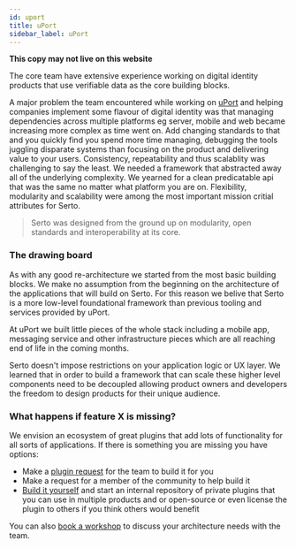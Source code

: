 ```yaml
---
id: uport
title: uPort
sidebar_label: uPort
---
```


**This copy may not live on this website**

The core team have extensive experience working on digital identity products that use verifiable data as the core building blocks.

A major problem the team encountered while working on [uPort](/docs/) and helping companies implement some flavour of digital identity was that managing dependencies across multiple platforms eg server, mobile and web became increasing more complex as time went on. Add changing standards to that and you quickly find you spend more time managing, debugging the tools juggling disparate systems than focusing on the product and delivering value to your users. Consistency, repeatability and thus scalablity was challenging to say the least. We needed a framework that abstracted away all of the underlying complexity. We yearned for a clean predicatable api that was the same no matter what platform you are on. Flexibility, modularity and scalability were among the most important mission critial attributes for Serto.

> Serto was designed from the ground up on modularity, open standards and interoperability at its core.

### The drawing board

As with any good re-architecture we started from the most basic building blocks. We make no assumption from the beginning on the architecture of the applications that will build on Serto. For this reason we belive that Serto is a more low-level foundational framework than previous tooling and services provided by uPort.

At uPort we built little pieces of the whole stack including a mobile app, messaging service and other infrastructure pieces which are all reaching end of life in the coming months.

Serto doesn't impose restrictions on your application logic or UX layer. We learned that in order to build a framework that can scale these higher level components need to be decoupled allowing product owners and developers the freedom to design products for their unique audience.

### What happens if feature X is missing?

We envision an ecosystem of great plugins that add lots of functionality for all sorts of applications. If there is something you are missing you have options:

- Make a [plugin request](/docs/fundamentals/introduction) for the team to build it for you
- Make a request for a member of the community to help build it
- [Build it yourself](/docs/agent/plugins) and start an internal repository of private plugins that you can use in multiple products and or open-source or even license the plugin to others if you think others would benefit

You can also [book a workshop](/docs/fundamentals/introduction) to discuss your architecture needs with the team.
